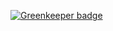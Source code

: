 
[![Greenkeeper badge](https://badges.greenkeeper.io/larongbingo/enrollment_system_backend_lel.svg)](https://greenkeeper.io/)

